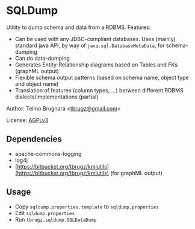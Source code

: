 
SQLDump
=======

Utility to dump schema and data from a RDBMS. Features:

- Can be used with any JDBC-compliant databases. Uses (mainly) standard java API, by way of `java.sql.DatabaseMetaData`, for schema-dumping
- Can do data-dumping
- Generates Entity-Relationship diagrams based on Tables and FKs (graphML output)
- Flexible schema output patterns (based on schema name, object type and object name)
- Translation of features (column types, ...) between different RDBMS dialects/implementations (partial)

Author: Telmo Brugnara <[tbrugz@gmail.com](mailto:tbrugz@gmail.com)>

License: [AGPLv3](http://www.gnu.org/licenses/agpl.html)


Dependencies
------------
- apache-commons-logging
- log4j
- [https://bitbucket.org/tbrugz/kmlutils](https://bitbucket.org/tbrugz/kmlutils) (for graphML output)

Usage
-----
- Copy `sqldump.properties.template` to `sqldump.properties`
- Edit `sqldump.properties`
- Run `tbrugz.sqldump.SQLDataDump`
